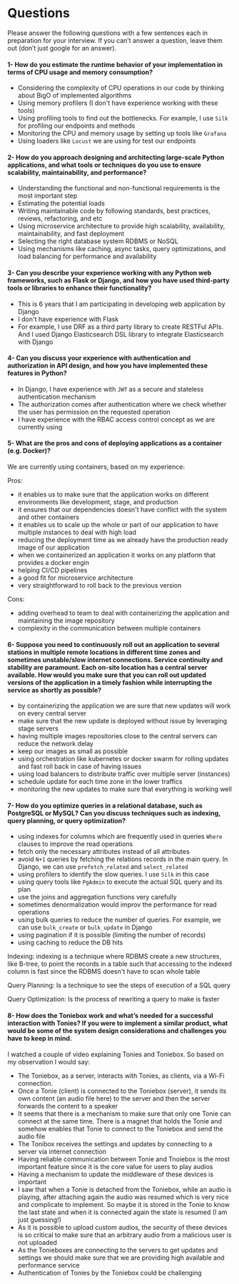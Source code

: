 # Questions
Please answer the following questions with a few sentences each in preparation for your interview. If you can’t answer a question, leave them out (don’t just google for an answer).

#### 1- How do you estimate the runtime behavior of your implementation in terms of CPU usage and memory consumption?
- Considering the complexity of CPU operations in our code by thinking about BigO of implemented algorithms
- Using memory profilers (I don't have experience working with these tools)
- Using profiling tools to find out the bottlenecks. For example, I use ``Silk`` for profiling our endpoints and methods
- Monitoring the CPU and memory usage by setting up tools like ``Grafana``
- Using loaders like ``Locust`` we are using for test our endpoints


#### 2- How do you approach designing and architecting large-scale Python applications, and what tools or techniques do you use to ensure scalability, maintainability, and performance?
- Understanding the functional and non-functional requirements is the most important step
- Estimating the potential loads
- Writing maintainable code by following standards, best practices, reviews, refactoring, and etc
- Using microservice architecture to provide high scalability, availability, maintainability, and fast deployment
- Selecting the right database system RDBMS or NoSQL
- Using mechanisms like caching, async tasks, query optimizations, and load balancing for performance and availability

#### 3- Can you describe your experience working with any Python web frameworks, such as Flask or Django, and how you have used third-party tools or libraries to enhance their functionality?
- This is 6 years that I am participating in developing web application by Django
- I don't have experience with Flask
- For example, I use DRF as a third party library to create RESTFul APIs. And I used Django Elasticsearch DSL library to integrate Elasticsearch with Django

#### 4- Can you discuss your experience with authentication and authorization in API design, and how you have implemented these features in Python?
- In Django, I have experience with ``JWT`` as a secure and stateless authentication mechanism
- The authorization comes after authentication where we check whether the user has permission on the requested operation
- I have experience with the RBAC access control concept as we are currently using 

#### 5- What are the pros and cons of deploying applications as a container (e.g. Docker)?

We are currently using containers, based on my experience:

Pros:
- it enables us to make sure that the application works on different environments like development, stage, and production 
- it ensures that our dependencies doesn't have conflict with the system and other containers 
- it enables us to scale up the whole or part of our application to have multiple instances to deal with high load
- reducing the deployment time as we already have the production ready image of our application
- when we containerized an application it works on any platform that provides a docker engin
- helping CI/CD pipelines
- a good fit for microservice architecture
- very straightforward to roll back to the previous version 

Cons:

- adding overhead to team to deal with containerizing the application and maintaining the image repository
- complexity in the communication between multiple containers


#### 6- Suppose you need to continuously roll out an application to several stations in multiple remote locations in different time zones and sometimes unstable/slow internet connections. Service continuity and stability are paramount. Each on-site location has a central server available. How would you make sure that you can roll out updated versions of the application in a timely fashion while interrupting the service as shortly as possible?

- by containerizing the application we are sure that new updates will work on every central server
- make sure that the new update is deployed without issue by leveraging stage servers
- having multiple images repositories close to the central servers can reduce the network delay
- keep our images as small as possible
- using orchestration like kubernetes or docker swarm for rolling updates and fast roll back in case of having issues
- using load balancers to distribute traffic over multiple server (instances)
- schedule update for each time zone in the lower traffics
- monitoring the new updates to make sure that everything is working well


#### 7- How do you optimize queries in a relational database, such as PostgreSQL or MySQL? Can you discuss techniques such as indexing, query planning, or query optimization?
 
- using indexes for columns which are frequently used in queries ``Where`` clauses to improve the read operations
- fetch only the necessary attributes instead of all attributes
- avoid ``N+1`` queries by fetching the relations records in the main query. In Django, we can use ``prefetch_related`` and ``select_related``
- using profilers to identify the slow queries. I use ``Silk`` in this case
- using query tools like ``PgAdmin`` to execute the actual SQL query and its plan 
- use the joins and aggregation functions very carefully
- sometimes denormalization would improv the performance for read operations
- using bulk queries to reduce the number of queries. For example, we can use ``bulk_create`` or ``bulk_update`` in Django
- using pagination if it is possible (limiting the number of records)
- using caching to reduce the DB hits

Indexing: indexing is a technique where RDBMS create a new structures, like B-tree, to point the records in a table such that accessing to the indexed column is fast since the RDBMS doesn't have to scan whole table

Query Planning: Is a technique to see the steps of execution of a SQL query

Query Optimization: Is the process of rewriting a query to make is faster


#### 8- How does the Toniebox work and what’s needed for a successful interaction with Tonies? If you were to implement a similar product, what would be some of the system design considerations and challenges you have to keep in mind.

I watched a couple of video explaining Tonies and Toniebox. So based on my observation I would say:

- The Toniebox, as a server, interacts with Tonies, as clients, via a Wi-Fi connection.
- Once a Tonie (client) is connected to the Toniebox (server), it sends its own content (an audio file here) to the server and then the server forwards the content to a speaker
- It seems that there is a mechanism to make sure that only one Tonie can connect at the same time. There is a magnet that holds the Tonie and somehow enables that Tonie to connect to the Toniebox and send the audio file
- The Tonibox receives the settings and updates by connecting to a server via internet connection
- Having reliable communication between Tonie and Tnoiebox is the most important feature since it is the core value for users to play audios
- Having a mechanism to update the middleware of these devices is important
- I saw that when a Tonie is detached from the Toniebox, while an audio is playing, after attaching again the audio was resumed which is very nice and complicate to implement. So maybe it is stored in the Tonie to know the last state and when it is connected again the state is resumed (I am just guessing!)
- As it is possible to upload custom audios, the security of these devices is so critical to make sure that an arbitrary audio from a malicious user is not uploaded
- As the Tonieboxes are connecting to the servers to get updates and settings we should make sure that we are providing high available and performance service
- Authentication of Tonies by the Toniebox could be challenging
